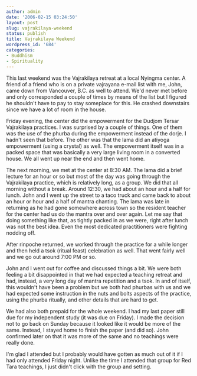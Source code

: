 ```yaml
---
author: admin
date: '2006-02-15 03:24:50'
layout: post
slug: vajrakilaya-weekend
status: publish
title: Vajrakilaya Weekend
wordpress_id: '684'
categories:
- Buddhism
- Spirituality
---
```

This last weekend was the Vajrakilaya retreat at a local Nyingma center. A  friend of a friend who is on a private vajrayana e-mail list with me, John, came  down from Vancouver, B.C. as well to attend. We'd never met before and only  corresponded a couple of times by means of the list but I figured he shouldn't  have to pay to stay someplace for this. He crashed downstairs since we have a  lot of room in the house.

Friday evening, the center did the empowerment for the Dudjom Tersar  Vajrakilaya practices. I was surprised by a couple of things. One of them was  the use of the phurba during the empowerment instead of the dorje. I hadn't seen  that before. The other was that the lama did an atiyoga empowerment (using a  crystal) as well. The empowerment itself was in a packed space that was  basically a very large living room in a converted house. We all went up near the  end and then went home.

The next morning, we met at the center at 8:30 AM. The lama did a brief  lecture for an hour or so but most of the day was going through the Vajrakilaya  practice, which is relatively long, as a group. We did that all morning without  a break. Around 12:30, we had about an hour and a half for lunch. John and I  went up the street to a taco truck and came back to about an hour or hour and a  half of mantra chanting. The lama was late in returning as he had gone somewhere  across town so the resident teacher for the center had us do the mantra over and  over again. Let me say that doing something like that, as tightly packed in as  we were, right after lunch was not the best idea. Even the most dedicated  practitioners were fighting nodding off.

After rinpoche returned, we worked through the practice for a while longer  and then held a tsok (ritual feast) celebration as well. That went fairly well  and we go out around 7:00 PM or so.

John and I went out for coffee and discussed things a bit. We were both  feeling a bit disappointed in that we had expected a teaching retreat and had,  instead, a very long day of mantra repetition and a tsok. In and of itself, this  wouldn't have been a problem but we both had phurbas with us and we had expected  some instruction in the nuts and bolts aspects of the practice, using the phurba  ritually, and other details that are hard to get.

We had also both prepaid for the whole weekend. I had my last paper still due  for my independent study (it was due on Friday). I made the decision not to go  back on Sunday because it looked like it would be more of the same. Instead, I  stayed home to finish the paper (and did so). John confirmed later on that it  was more of the same and no teachings were really done.

I'm glad I attended but I probably would have gotten as much out of it if I  had only attended Friday night. Unlike the time I attended that group for Red  Tara teachings, I just didn't click with the group and setting.
